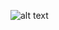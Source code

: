 ![alt text](https:////res.cloudinary.com/dv3xb9iwb/image/upload/v1680954868/WhatsApp_Görsel_2023-04-08_saat_14.48.31_vohrrn.jpg)
